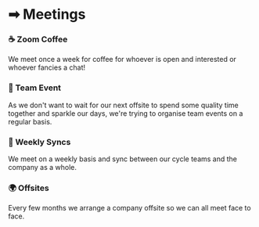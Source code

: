 # ➡ Meetings

### ☕️ Zoom Coffee

We meet once a week for coffee for whoever is open and interested or whoever fancies a chat!

### 🎲 Team Event

As we don't want to wait for our next offsite to spend some quality time together and sparkle our days, we're trying to organise team events on a regular basis.

### 🤝 Weekly Syncs

We meet on a weekly basis and sync between our cycle teams and the company as a whole.

### 🌍 Offsites

Every few months we arrange a company offsite so we can all meet face to face.
